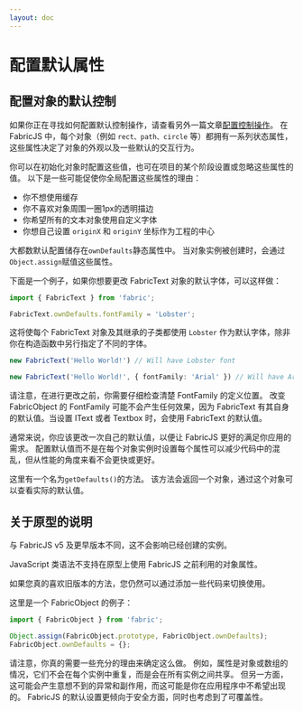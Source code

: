 ```yaml
---
layout: doc
---
```


# 配置默认属性

## 配置对象的默认控制

如果你正在寻找如何配置默认控制操作，请查看另外一篇文章[配置控制操作](/doc/4_Configuring%20controls.md)。
在 FabricJS 中，每个对象（例如 ```rect、path、circle``` 等）都拥有一系列状态属性，这些属性决定了对象的外观以及一些默认的交互行为。

你可以在初始化对象时配置这些值，也可在项目的某个阶段设置或忽略这些属性的值。
以下是一些可能促使你全局配置这些属性的理由：

- 你不想使用缓存
- 你不喜欢对象周围一圈1px的透明描边
- 你希望所有的文本对象使用自定义字体
- 你想自己设置 ```originX``` 和 ```originY``` 坐标作为工程的中心

大都数默认配置储存在```ownDefaults```静态属性中。
当对象实例被创建时，会通过```Object.assign```赋值这些属性。

下面是一个例子，如果你想要更改 FabricText 对象的默认字体，可以这样做：

```typescript
import { FabricText } from 'fabric';

FabricText.ownDefaults.fontFamily = 'Lobster';
```

这将使每个 FabricText 对象及其继承的子类都使用 ```Lobster``` 作为默认字体，除非你在构造函数中另行指定了不同的字体。

```typescript
new FabricText('Hello World!') // Will have Lobster font

new FabricText('Hello World!', { fontFamily: 'Arial' }) // Will have Arial font
```

请注意，在进行更改之前，你需要仔细检查清楚 FontFamily 的定义位置。
改变 FabricObject 的 FontFamily 可能不会产生任何效果，因为 FabricText 有其自身的默认值。当设置 IText 或者 Textbox 时，会使用 FabricText 的默认值。

通常来说，你应该更改一次自己的默认值，以便让 FabricJS 更好的满足你应用的需求。
配置默认值而不是在每个对象实例时设置每个属性可以减少代码中的混乱，但从性能的角度来看不会更快或更好。

这里有一个名为```getDefaults()```的方法。
该方法会返回一个对象，通过这个对象可以查看实际的默认值。

## 关于原型的说明

与 FabricJS v5 及更早版本不同，这不会影响已经创建的实例。

JavaScript 类语法不支持在原型上使用 FabricJS 之前利用的对象属性。

如果您真的喜欢旧版本的方法，您仍然可以通过添加一些代码来切换使用。

这里是一个 FabricObject 的例子：

```typescript
import { FabricObject } from 'fabric';

Object.assign(FabricObject.prototype, FabricObject.ownDefaults);
FabricObject.ownDefaults = {};
```

请注意，你真的需要一些充分的理由来确定这么做。
例如，属性是对象或数组的情况，它们不会在每个实例中重复，而是会在所有实例之间共享。
但另一方面，这可能会产生意想不到的异常和副作用，而这可能是你在应用程序中不希望出现的。
FabricJS 的默认设置更倾向于安全方面，同时也考虑到了可覆盖性。
